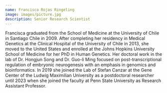 ```yaml
---
name: Francisca Rojas Ringeling
image: images/picture.jpg
description: Senior Research Scientist
---
```


Francisca graduated from the School of Medicine at the University of Chile in Santiago Chile in 2009. 
After completing her residency in Medical Genetics at the Clinical Hospital of the University of Chile in 2013, she moved 
to the United States and enrolled at the Johns Hopkins University School of Medicine for her PhD in Human Genetics. 
Her doctoral work in the lab of Dr. Hongjun Song and Dr. Guo-li Ming focused on post-transcriptional regulation of embryonic 
neurogenesis with an emphasis in genomics and bioinformatics. In 2019 she joined the Lab of Stefan Canzar at the 
Gene Center of the Ludwig Maximilian University as a postdoctoral researcher until 2023 when she joined the faculty at 
Penn State University as Research Assistant Professor.
